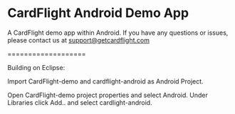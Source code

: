 CardFlight Android Demo App
============

A CardFlight demo app within Android.
If you have any questions or issues, please contact us at support@getcardflight.com

===================

Building on Eclipse:

Import CardFlight-demo and cardflight-android as Android Project.

Open CardFlight-demo project properties and select Android.
Under Libraries click Add.. and select cardlight-android.